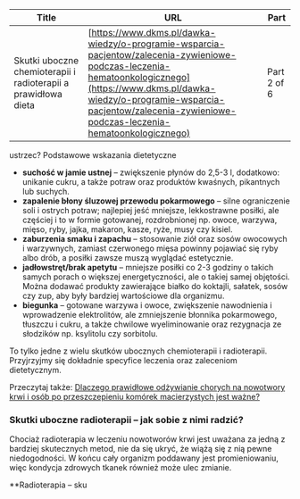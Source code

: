| **Title**       | **URL**           | **Part**              |
|-----------------|-------------------|-----------------------|
| Skutki uboczne chemioterapii i radioterapii a prawidłowa dieta         | [https://www.dkms.pl/dawka-wiedzy/o-programie-wsparcia-pacjentow/zalecenia-zywieniowe-podczas-leczenia-hematoonkologicznego](https://www.dkms.pl/dawka-wiedzy/o-programie-wsparcia-pacjentow/zalecenia-zywieniowe-podczas-leczenia-hematoonkologicznego)    | Part 2 of 6          |

ustrzec? Podstawowe wskazania dietetyczne


* **suchość w jamie ustnej** – zwiększenie płynów do 2,5\-3 l, dodatkowo: unikanie cukru, a także potraw oraz produktów kwaśnych, pikantnych lub suchych.
* **zapalenie błony śluzowej przewodu pokarmowego** – silne ograniczenie soli i ostrych potraw; najlepiej jeść mniejsze, lekkostrawne posiłki, ale częściej i to w formie gotowanej, rozdrobnionej np. owoce, warzywa, mięso, ryby, jajka, makaron, kasze, ryże, musy czy kisiel.
* **zaburzenia smaku i zapachu** – stosowanie ziół oraz sosów owocowych i warzywnych, zamiast czerwonego mięsa powinny pojawiać się ryby albo drób, a posiłki zawsze muszą wyglądać estetycznie.
* **jadłowstręt/brak apetytu** – mniejsze posiłki co 2\-3 godziny o takich samych porach o większej energetyczności, ale o takiej samej objętości. Można dodawać produkty zawierające białko do koktajli, sałatek, sosów czy zup, aby były bardziej wartościowe dla organizmu.
* **biegunka** – gotowane warzywa i owoce, zwiększenie nawodnienia i wprowadzenie elektrolitów, ale zmniejszenie błonnika pokarmowego, tłuszczu i cukru, a także chwilowe wyeliminowanie oraz rezygnacja ze słodzików np. ksylitolu czy sorbitolu.


To tylko jedne z wielu skutków ubocznych chemioterapii i radioterapii. Przyjrzyjmy się dokładnie specyfice leczenia oraz zaleceniom dietetycznym.


Przeczytaj także: [Dlaczego prawidłowe odżywianie chorych na nowotwory krwi i osób po przeszczepieniu komórek macierzystych jest ważne?](https://www.dkms.pl/dawka-wiedzy/o-programie-wsparcia-pacjentow/dlaczego-prawidlowe-odzywianie-chorych-na-nowotwory-krwi-i-osob-po-przeszczepieniu-komorek-macierzystych-jest-wazne)


### Skutki uboczne radioterapii – jak sobie z nimi radzić?


Chociaż radioterapia w leczeniu nowotworów krwi jest uważana za jedną z bardziej skutecznych metod, nie da się ukryć, że wiążą się z nią pewne niedogodności. W końcu cały organizm poddawany jest promieniowaniu, więc kondycja zdrowych tkanek również może ulec zmianie.


**Radioterapia – sku